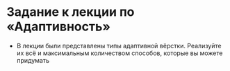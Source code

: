 Задание к лекции по «Адаптивность»
=======
  * В лекции были представлены типы адаптивной вёрстки. Реализуйте их всё и максимальным количеством способов, которые вы можете придумать
 